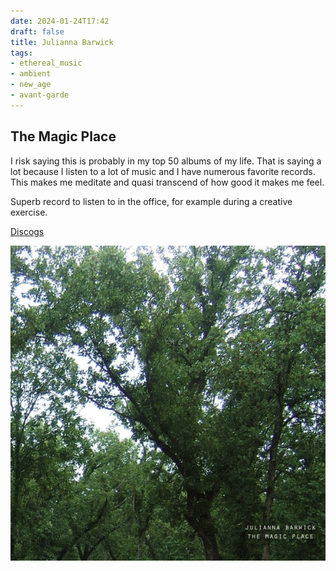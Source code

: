 ```yaml
---
date: 2024-01-24T17:42
draft: false
title: Julianna Barwick
tags:
- ethereal_music
- ambient
- new_age
- avant-garde
---
```

## The Magic Place

I risk saying this is probably in my top 50 albums of my life. That is saying a lot because I listen to a lot of music and I have numerous favorite records. This makes me meditate and quasi transcend of how good it makes me feel.

Superb record to listen to in the office, for example during a creative exercise.

[Discogs](https://www.discogs.com/master/311970-Julianna-Barwick-The-Magic-Place)

![Photo of tree cups, slightly blurred from camera motion, and on the bottom right corner, in small, geometric, minimal font size the names of the artist and album.](../attachment/vsc-paste/julianna-barwick-240124174437.png)